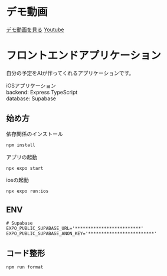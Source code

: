 # デモ動画
[デモ動画を見る](./個人開発プロジェクト「予定立てといたで？」デモ動画.mp4)
[Youtube](https://youtube.com/shorts/xhm78ikoPEc?si=hjsDfj1BGHBpTKxf)

# フロントエンドアプリケーション
自分の予定をAIが作ってくれるアプリケーションです。

iOSアプリケーション\
backend: Express TypeScript\
database: Supabase


## 始め方
依存関係のインストール
```bash
npm install
```

アプリの起動
```bash
npx expo start
```

iosの起動
```bash
npx expo run:ios
```

## ENV
```
# Supabase
EXPO_PUBLIC_SUPABASE_URL='*************************'
EXPO_PUBLIC_SUPABASE_ANON_KEY='*************************'
```

## コード整形
```bash
npm run format
```
